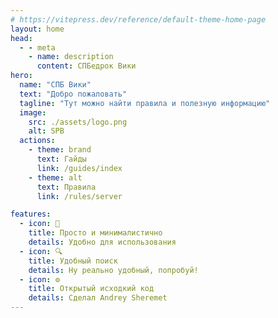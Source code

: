 ```yaml
---
# https://vitepress.dev/reference/default-theme-home-page
layout: home
head:
  - - meta
    - name: description
      content: СПБедрок Вики
hero:
  name: "СПБ Вики"
  text: "Добро пожаловать"
  tagline: "Тут можно найти правила и полезную информацию"
  image:
    src: ./assets/logo.png
    alt: SPB
  actions:
    - theme: brand
      text: Гайды
      link: /guides/index
    - theme: alt
      text: Правила
      link: /rules/server

features:
  - icon: 🧃
    title: Просто и минималистично
    details: Удобно для использования
  - icon: 🔍
    title: Удобный поиск
    details: Ну реально удобный, попробуй!
  - icon: ⚙️
    title: Открытый исходкий код
    details: Сделал Andrey Sheremet
---
```


